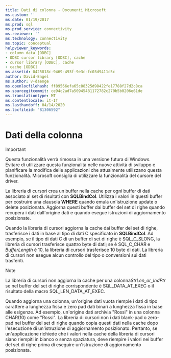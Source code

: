 ```yaml
---
title: Dati di colonna - Documenti Microsoft
ms.custom: ''
ms.date: 01/19/2017
ms.prod: sql
ms.prod_service: connectivity
ms.reviewer: ''
ms.technology: connectivity
ms.topic: conceptual
helpviewer_keywords:
- column data [ODBC]
- ODBC cursor library [ODBC], cache
- cursor library [ODBC], cache
- cache [ODBC]
ms.assetid: 0425818c-9469-493f-9e3c-fc03d9411c5c
author: David-Engel
ms.author: v-daenge
ms.openlocfilehash: ff89566efa65c88325d98422fe17788f27d2c8ca
ms.sourcegitcommit: ce94c2ad7a50945481172782c270b5b0206e61de
ms.translationtype: MT
ms.contentlocale: it-IT
ms.lasthandoff: 04/14/2020
ms.locfileid: "81306592"
---
```

# <a name="column-data"></a>Dati della colonna
> [!IMPORTANT]  
>  Questa funzionalità verrà rimossa in una versione futura di Windows. Evitare di utilizzare questa funzionalità nelle nuove attività di sviluppo e pianificare la modifica delle applicazioni che attualmente utilizzano questa funzionalità. Microsoft consiglia di utilizzare la funzionalità del cursore del driver.  
  
 La libreria di cursori crea un buffer nella cache per ogni buffer di dati associato al set di risultati con **SQLBindCol**. Utilizza i valori in questi buffer per costruire una clausola **WHERE** quando emula un'istruzione update o delete posizionata. Aggiorna questi buffer dai buffer del set di righe quando recupera i dati dall'origine dati e quando esegue istruzioni di aggiornamento posizionate.  
  
 Quando la libreria di cursori aggiorna la cache dai buffer del set di righe, trasferisce i dati in base al tipo di dati C specificato in **SQLBindCol**. Ad esempio, se il tipo di dati C di un buffer di set di righe è SQL_C_SLONG, la libreria di cursori trasferisce quattro byte di dati; se è SQL_C_CHAR e *BufferLength* è 10, la libreria di cursori trasferisce 10 byte di dati. La libreria di cursori non esegue alcun controllo del tipo o conversioni sui dati trasferiti.  
  
> [!NOTE]  
>  La libreria di cursori non aggiorna la cache per una colonna*StrLen_or_IndPtr* se nel buffer del set di righe corrispondente è SQL_DATA_AT_EXEC o il risultato della macro SQL_LEN_DATA_AT_EXEC.  
  
 Quando aggiorna una colonna, un'origine dati vuota riempie i dati di tipo carattere a lunghezza fissa e zero pad dati binari a lunghezza fissa in base alle esigenze. Ad esempio, un'origine dati archivia "Rossi" in una colonna CHAR(10) come "Rossi". La libreria di cursori non i dati blank-pad o zero-pad nei buffer del set di righe quando copia questi dati nella cache dopo l'esecuzione di un'istruzione di aggiornamento posizionato. Pertanto, se un'applicazione richiede che i valori nella cache della libreria di cursori siano riempiti in bianco o senza spaziatura, deve riempire i valori nei buffer del set di righe prima di eseguire un'istruzione di aggiornamento posizionata.
